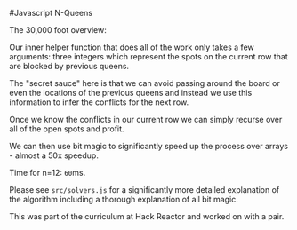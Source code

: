#Javascript N-Queens

The 30,000 foot overview:

Our inner helper function that does all of the work only takes a
few arguments: three integers which represent the spots on the
current row that are blocked by previous queens.

The "secret sauce" here is that we can avoid passing around the board
or even the locations of the previous queens and instead we use this
information to infer the conflicts for the next row.

Once we know the conflicts in our current row we can simply recurse
over all of the open spots and profit.

We can then use bit magic to significantly speed up the process over
arrays - almost a 50x speedup.

Time for n=12: `60`ms.

Please see `src/solvers.js` for a significantly more detailed explanation
of the algorithm including a thorough explanation of all bit magic.

This was part of the curriculum at Hack Reactor and worked on with a pair.

